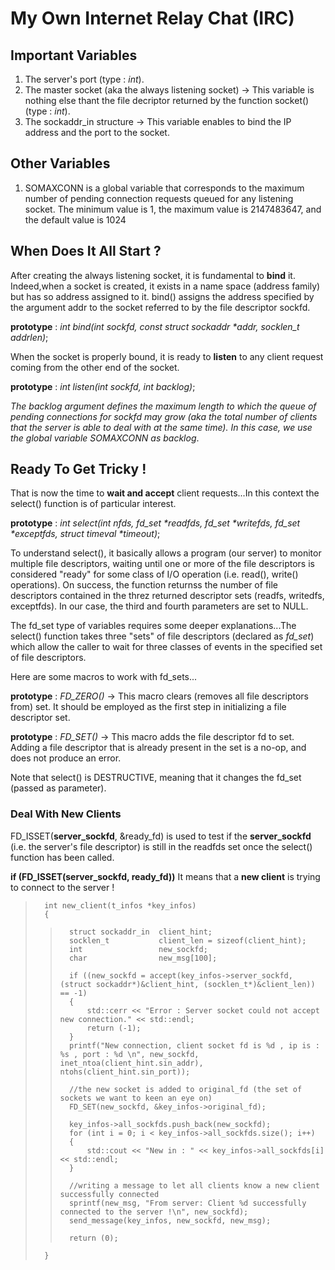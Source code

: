 # My Own Internet Relay Chat (IRC)

## Important Variables

1) The server's port (type : _int_).
2) The master socket (aka the always listening socket) -> This variable is nothing else thant the file decriptor returned by the function socket() (type : _int_).
3) The sockaddr_in structure -> This variable enables to bind the IP address and the port to the socket.

## Other Variables

1) SOMAXCONN is a global variable that corresponds to the maximum number of pending connection requests queued for any listening socket. The minimum value is 1, the maximum value is 2147483647, and the default value is 1024


## When Does It All Start ?

After creating the always listening socket, it is fundamental to **bind** it. Indeed,when a socket is created, it exists in a name space (address family) but has so address assigned to it. bind() assigns the address specified by the argument addr to the socket referred to by the file descriptor sockfd.

**prototype** : _int bind(int sockfd, const struct sockaddr *addr, socklen_t addrlen)_;


When the socket is properly bound, it is ready to **listen** to any client request coming from the other end of the socket.

**prototype** : _int listen(int sockfd, int backlog)_;

_The backlog argument defines the maximum length to which the queue of pending connections for sockfd may grow (aka the total number of clients that the server is able to deal with at the same time). In this case, we use the global variable SOMAXCONN as backlog_.


## Ready To Get Tricky !

That is now the time to **wait and accept** client requests...In this context the select() function is of particular interest.

**prototype** : _int select(int nfds, fd_set *readfds, fd_set *writefds, fd_set *exceptfds, struct timeval *timeout)_;

To understand select(), it basically allows a program (our server) to monitor multiple file descriptors, waiting until one or more of the file descriptors is considered "ready" for some class of I/O operation (i.e. read(), write() operations). On success, the function returnss the number of file descriptors contained in the threz returned descriptor sets (readfs, writedfs, exceptfds). In our case, the third and fourth parameters are set to NULL.

The fd_set type of variables requires some deeper explanations...The select() function takes three "sets" of file descriptors (declared as _fd_set_) which allow the caller to wait for three classes of events in the specified set of file descriptors.

Here are some macros to work with fd_sets...

**prototype** : _FD_ZERO()_ -> This macro clears (removes all file descriptors from) set. It should be employed as the first step in initializing a file descriptor set.

**prototype** : _FD_SET()_ -> This macro adds the file descriptor fd to set. Adding a file descriptor that is already present in the set is a no-op, and does not produce an error.

Note that select() is DESTRUCTIVE, meaning that it changes the fd_set (passed as parameter).


### Deal With New Clients

FD_ISSET(**server_sockfd**, &ready_fd) is used to test if the **server_sockfd** (i.e. the server's file descriptor) is still in the readfds set once the select() function has been called.

**if (FD_ISSET(server_sockfd, ready_fd))**
    It means that a **new client** is trying to connect to the server !

>       int new_client(t_infos *key_infos)
>       {
>>       struct sockaddr_in  client_hint;
>>       socklen_t           client_len = sizeof(client_hint);
>>       int                 new_sockfd;
>>       char                new_msg[100];
>>
>>       if ((new_sockfd = accept(key_infos->server_sockfd, (struct sockaddr*)&client_hint, (socklen_t*)&client_len)) == -1)
>>       {
>>           std::cerr << "Error : Server socket could not accept new connection." << std::endl;
>>           return (-1);        
>>       }
>>       printf("New connection, client socket fd is %d , ip is : %s , port : %d \n", new_sockfd, inet_ntoa(client_hint.sin_addr), ntohs(client_hint.sin_port));
>>    
>>       //the new socket is added to original_fd (the set of sockets we want to keen an eye on)
>>       FD_SET(new_sockfd, &key_infos->original_fd);
>>       
>>       key_infos->all_sockfds.push_back(new_sockfd);
>>       for (int i = 0; i < key_infos->all_sockfds.size(); i++)
>>       {
>>           std::cout << "New in : " << key_infos->all_sockfds[i] << std::endl;
>>       }
>>       
>>       //writing a message to let all clients know a new client successfully connected
>>       sprintf(new_msg, "From server: Client %d successfully connected to the server !\n", new_sockfd);
>>       send_message(key_infos, new_sockfd, new_msg);
>>    
>>       return (0);
>       }

